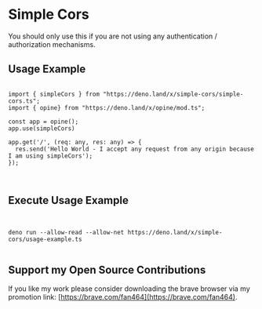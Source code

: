 # Simple Cors

You should only use this if you are not using any authentication / authorization mechanisms.

## Usage Example

```
  
import { simpleCors } from "https://deno.land/x/simple-cors/simple-cors.ts";
import { opine} from "https://deno.land/x/opine/mod.ts";

const app = opine();
app.use(simpleCors)

app.get('/', (req: any, res: any) => {
  res.send('Hello World - I accept any request from any origin because I am using simpleCors');
});

     
```

## Execute Usage Example

```
  
    
deno run --allow-read --allow-net https://deno.land/x/simple-cors/usage-example.ts
  

```

## Support my Open Source Contributions  

If you like my work please consider downloading the brave browser via my promotion link: [https://brave.com/fan464](https://brave.com/fan464).  

![![](https://brave.com/)](https://brave.com/wp-content/uploads/2019/01/logotype-full-color.svg)
